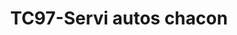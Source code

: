 ---
title: "TC97-Servi autos chacon"
url: /fusagasuga/tc97-servi-autos-chacon/
shop: Autowerkstatt
---